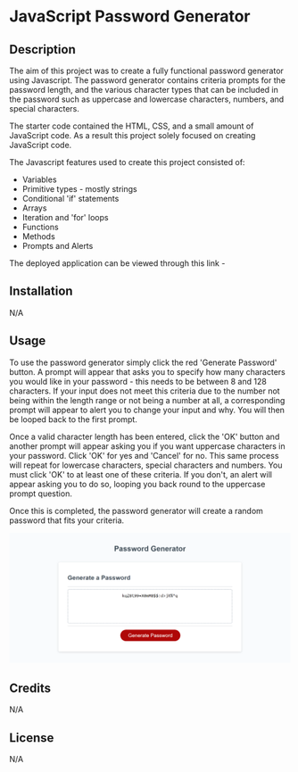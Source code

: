 # JavaScript Password Generator

## Description

The aim of this project was to create a fully functional password generator using Javascript. The password generator contains criteria prompts for the password length, and the various character types that can be included in the password such as uppercase and lowercase characters, numbers, and special characters. 

The starter code contained the HTML, CSS, and a small amount of JavaScript code. As a result this project solely focused on creating JavaScript code.

The Javascript features used to create this project consisted of:
- Variables
- Primitive types - mostly strings
- Conditional 'if' statements 
- Arrays 
- Iteration and 'for' loops
- Functions 
- Methods
- Prompts and Alerts

The deployed application can be viewed through this link - 
## Installation

N/A

## Usage

To use the password generator simply click the red 'Generate Password' button. A prompt will appear that asks you to specify how many characters you would like in your password - this needs to be between 8 and 128 characters. If your input does not meet this criteria due to the number not being within the length range or not being a number at all, a corresponding prompt will appear to alert you to change your input and why. You will then be looped back to the first prompt.

Once a valid character length has been entered, click the 'OK' button and another prompt will appear asking you if you want uppercase characters in your password. Click 'OK' for yes and 'Cancel' for no. This same process will repeat for lowercase characters, special characters and numbers. You must click 'OK' to at least one of these criteria. If you don't, an alert will appear asking you to do so, looping you back round to the uppercase prompt question. 

Once this is completed, the password generator will create a random password that fits your criteria.

![A screen grab of the deployed password generator](Assets/PasswordGeneratorScreengrab.png)

## Credits

N/A

## License

N/A

